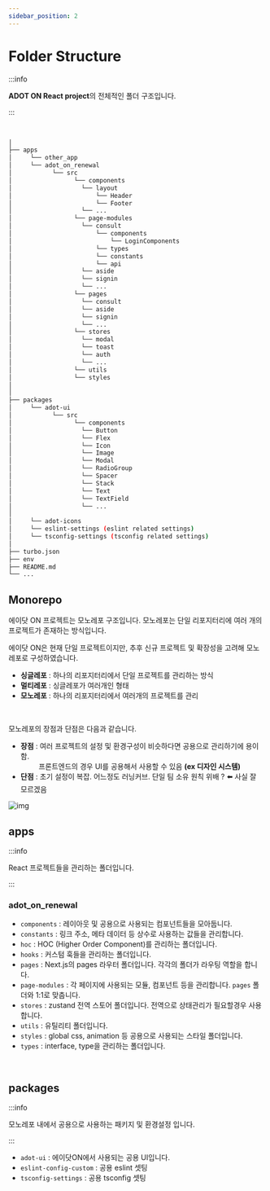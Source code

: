 ```yaml
---
sidebar_position: 2
---
```


# Folder Structure

:::info

**ADOT ON React project**의 전체적인 폴더 구조입니다.

:::

<br/>

```bash
│
├── apps
│     └── other_app
│     └── adot_on_renewal
│           └── src
│                 └── components
│                   └── layout
│                       └── Header
│                       └── Footer
│                   └── ...
│                 └── page-modules
│                   └── consult
│                       └── components
│                           └── LoginComponents
│                       └── types
│                       └── constants
│                       └── api
│                   └── aside
│                   └── signin
│                   └── ...
│                 └── pages
│                   └── consult
│                   └── aside
│                   └── signin
│                   └── ...
│                 └── stores
│                   └── modal
│                   └── toast
│                   └── auth
│                   └── ...
│                 └── utils
│                 └── styles
│
│
├── packages
│     └── adot-ui
│           └── src
│                 └── components
│                   └── Button
│                   └── Flex
│                   └── Icon
│                   └── Image
│                   └── Modal
│                   └── RadioGroup
│                   └── Spacer
│                   └── Stack
│                   └── Text
│                   └── TextField
│                   └── ...
│
│     └── adot-icons
│     └── eslint-settings (eslint related settings)
│     └── tsconfig-settings (tsconfig related settings)
│
├── turbo.json
├── env
├── README.md
└── ...

```

## Monorepo

에이닷 ON 프로젝트는 모노레포 구조입니다. 모노레포는 단일 리포지터리에 여러 개의 프로젝트가 존재하는 방식입니다.

에이닷 ON은 현재 단일 프로젝트이지만, 추후 신규 프로젝트 및 확장성을 고려해 모노레포로 구성하였습니다.

- **싱글레포** : 하나의 리포지터리에서 단일 프로젝트를 관리하는 방식
- **멀티레포** : 싱글레포가 여러개인 형태
- **모노레포** : 하나의 리포지터리에서 여러개의 프로젝트를 관리

<br/>

모노레포의 장점과 단점은 다음과 같습니다.

- **장점** : 여러 프로젝트의 설정 및 환경구성이 비슷하다면 공용으로 관리하기에 용이함.<br/>
  &nbsp;&nbsp;&nbsp;&nbsp;&nbsp;&nbsp;&nbsp;&nbsp;&nbsp;프론트엔드의 경우 UI를 공용해서 사용할 수 있음 **(ex 디자인 시스템)**
- **단점** : 초기 설정이 복잡. 어느정도 러닝커브. 단일 팀 소유 원칙 위배 ? ⬅️ 사실 잘 모르겠음

![img](https://beomy.github.io/static/dd214e6c1aab7e34210b9f0644856a40/f635c/monorepo.png)

## apps

:::info

React 프로젝트들을 관리하는 폴더입니다.

:::

### adot_on_renewal

- `components` : 레이아웃 및 공용으로 사용되는 컴포넌트들을 모아둡니다.
- `constants` : 링크 주소, 메타 데이터 등 상수로 사용하는 값들을 관리합니다.
- `hoc` : HOC (Higher Order Component)를 관리하는 폴더입니다.
- `hooks` : 커스텀 훅들을 관리하는 폴더입니다.
- `pages` : Next.js의 pages 라우터 폴더입니다. 각각의 폴더가 라우팅 역할을 합니다.
- `page-modules` : 각 페이지에 사용되는 모듈, 컴포넌트 등을 관리합니다. `pages` 폴더와 1:1로 맞춥니다.
- `stores` : zustand 전역 스토어 폴더입니다. 전역으로 상태관리가 필요할경우 사용합니다.
- `utils` : 유틸리티 폴더입니다.
- `styles` : global css, animation 등 공용으로 사용되는 스타일 폴더입니다.
- `types` : interface, type을 관리하는 폴더입니다.

<br/>

## packages

:::info

모노레포 내에서 공용으로 사용하는 패키지 및 환경설정 입니다.

:::

- `adot-ui` : 에이닷ON에서 사용되는 공용 UI입니다.
- `eslint-config-custom` : 공용 eslint 셋팅
- `tsconfig-settings` : 공용 tsconfig 셋팅

<br/>
<br/>
